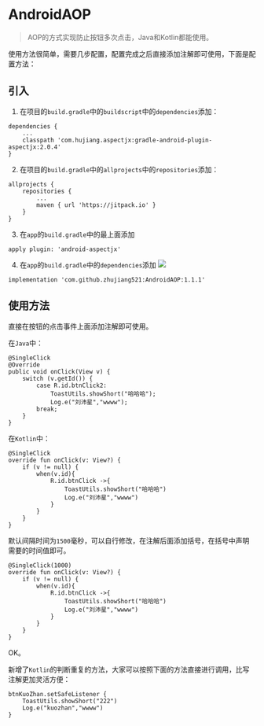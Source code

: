 # AndroidAOP

> AOP的方式实现防止按钮多次点击，Java和Kotlin都能使用。

使用方法很简单，需要几步配置，配置完成之后直接添加注解即可使用，下面是配置方法：

## 引入

1. 在项目的`build.gradle`中的`buildscript`中的`dependencies`添加：

```
dependencies {
    ...
    classpath 'com.hujiang.aspectjx:gradle-android-plugin-aspectjx:2.0.4'
}
```

2. 在项目的`build.gradle`中的`allprojects`中的`repositories`添加：

```
allprojects {
    repositories {
        ...
        maven { url 'https://jitpack.io' }
    }
}
```

3. 在`app`的`build.gradle`中的最上面添加

```
apply plugin: 'android-aspectjx'
```

4. 在`app`的`build.gradle`中的`dependencies`添加
[![](https://jitpack.io/v/zhujiang521/AndroidAOP.svg)](https://jitpack.io/#zhujiang521/AndroidAOP)

```
implementation 'com.github.zhujiang521:AndroidAOP:1.1.1'
```

## 使用方法

直接在按钮的点击事件上面添加注解即可使用。

在`Java`中：

```
@SingleClick
@Override
public void onClick(View v) {
    switch (v.getId()) {
        case R.id.btnClick2:
            ToastUtils.showShort("哈哈哈");
            Log.e("刘沛星","wwww");
        break;
    }
}
```

在`Kotlin`中：

```
@SingleClick
override fun onClick(v: View?) {
    if (v != null) {
        when(v.id){
            R.id.btnClick ->{
                ToastUtils.showShort("哈哈哈")
                Log.e("刘沛星","wwww")
            }
        }
    }
}
```

默认间隔时间为`1500`毫秒，可以自行修改，在注解后面添加括号，在括号中声明需要的时间值即可。

```
@SingleClick(1000)
override fun onClick(v: View?) {
    if (v != null) {
        when(v.id){
            R.id.btnClick ->{
                ToastUtils.showShort("哈哈哈")
                Log.e("刘沛星","wwww")
            }
        }
    }
}
```

OK。

新增了`Kotlin`的判断重复的方法，大家可以按照下面的方法直接进行调用，比写注解更加灵活方便：

```
btnKuoZhan.setSafeListener {
    ToastUtils.showShort("222")
    Log.e("kuozhan","wwww")
}
```
